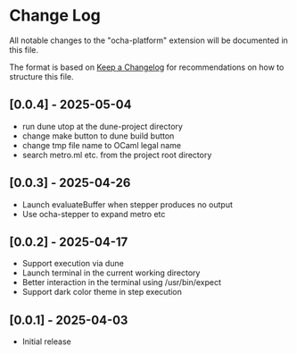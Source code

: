 # Change Log

All notable changes to the "ocha-platform" extension will be
documented in this file.

The format is based on [Keep a Changelog](http://keepachangelog.com/)
for recommendations on how to structure this file.

## [0.0.4] - 2025-05-04

- run dune utop at the dune-project directory
- change make button to dune build button
- change tmp file name to OCaml legal name
- search metro.ml etc. from the project root directory

## [0.0.3] - 2025-04-26

- Launch evaluateBuffer when stepper produces no output
- Use ocha-stepper to expand metro etc

## [0.0.2] - 2025-04-17

- Support execution via dune
- Launch terminal in the current working directory
- Better interaction in the terminal using /usr/bin/expect
- Support dark color theme in step execution

## [0.0.1] - 2025-04-03

- Initial release
